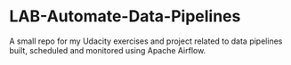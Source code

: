 # LAB-Automate-Data-Pipelines
A small repo for my Udacity exercises and project related to data pipelines built, scheduled and monitored using Apache Airflow.  
